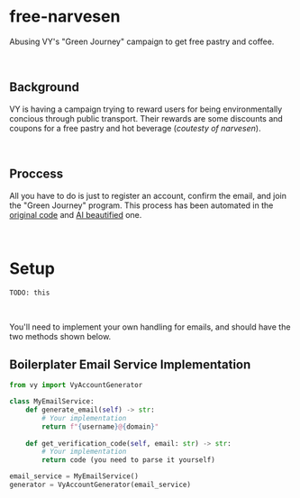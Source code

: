 # free-narvesen
Abusing VY's "Green Journey" campaign to get free pastry and coffee.

<br>

## Background
VY is having a campaign trying to reward users for being environmentally concious through public transport. Their rewards are some discounts and coupons for a free pastry and hot beverage (*coutesty of narvesen*).

<br>

## Proccess
All you have to do is just to register an account, confirm the email, and join the "Green Journey" program. This process has been automated in the [original code](https://github.com/joseph-gerald/free-narvesen/blob/main/original.py) and [AI beautified](https://github.com/joseph-gerald/free-narvesen/blob/main/vy.py) one.

<br>

# Setup
```
TODO: this
```

<br>

You'll need to implement your own handling for emails, and should have the two methods shown below.

## Boilerplater Email Service Implementation
```py
from vy import VyAccountGenerator

class MyEmailService:
    def generate_email(self) -> str:
        # Your implementation
        return f"{username}@{domain}"
    
    def get_verification_code(self, email: str) -> str:
        # Your implementation  
        return code (you need to parse it yourself)

email_service = MyEmailService()
generator = VyAccountGenerator(email_service)
```

